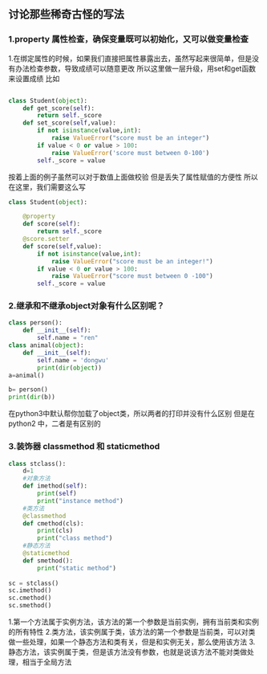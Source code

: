 ## 讨论那些稀奇古怪的写法
### 1.property 属性检查，确保变量既可以初始化，又可以做变量检查
1.在绑定属性的时候，如果我们直接把属性暴露出去，虽然写起来很简单，但是没有办法检查参数，导致成绩可以随意更改
所以这里做一层升级，用set和get函数来设置成绩
比如
```python

class Student(object):
    def get_score(self):
        return self._score
    def set_score(self,value):
        if not isinstance(value,int):
            raise ValueError("score must be an integer")
        if value < 0 or value > 100:
            raise ValueError('score must between 0-100')
        self._score = value

```
按着上面的例子虽然可以对于数值上面做校验
但是丢失了属性赋值的方便性
所以在这里，我们需要这么写
```python
class Student(object):

    @property
    def score(self):
        return self._score
    @score.setter
    def score(self,value):
        if not isinstance(value,int):
            raise ValueError("score must be an integer!")
        if value < 0 or value > 100:
            raise ValueError("score must between 0 -100")
        self._score = value

```


### 2.继承和不继承object对象有什么区别呢？

```python
class person():
    def __init__(self):
        self.name = "ren"
class animal(object):
    def __init__(self):
        self.name = 'dongwu'
        print(dir(object))
a=animal()

b= person()
print(dir(b))
```

在python3中默认帮你加载了object类，所以两者的打印并没有什么区别
但是在python2 中，二者是有区别的

### 3.装饰器 classmethod 和 staticmethod

```python
class stclass():
    d=1
    #对象方法
    def imethod(self):
        print(self)
        print("instance method")
    #类方法
    @classmethod
    def cmethod(cls):
        print(cls)
        print("class method")
    #静态方法
    @staticmethod
    def smethod():
        print("static method")
 
sc = stclass()
sc.imethod()
sc.cmethod()
sc.smethod()

```

1.第一个方法属于实例方法，该方法的第一个参数是当前实例，拥有当前类和实例的所有特性
2.类方法，该实例属于类，该方法的第一个参数是当前类，可以对类做一些处理，如果一个静态方法和类有关，但是和实例无关，那么使用该方法
3.静态方法，该实例属于类，但是该方法没有参数，也就是说该方法不能对类做处理，相当于全局方法
